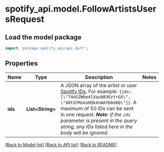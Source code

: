 # spotify_api.model.FollowArtistsUsersRequest

## Load the model package
```dart
import 'package:spotify_api/api.dart';
```

## Properties
Name | Type | Description | Notes
------------ | ------------- | ------------- | -------------
**ids** | **List&lt;String&gt;** | A JSON array of the artist or user [Spotify IDs](/documentation/web-api/concepts/spotify-uris-ids). For example: `{ids:[\"74ASZWbe4lXaubB36ztrGX\", \"08td7MxkoHQkXnWAYD8d6Q\"]}`. A maximum of 50 IDs can be sent in one request. _**Note**: if the `ids` parameter is present in the query string, any IDs listed here in the body will be ignored._  | 

[[Back to Model list]](../README.md#documentation-for-models) [[Back to API list]](../README.md#documentation-for-api-endpoints) [[Back to README]](../README.md)


